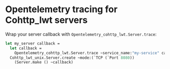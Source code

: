 # Opentelemetry tracing for Cohttp_lwt servers

Wrap your server callback with `Opentelemetry_cohttp_lwt.Server.trace`:

```ocaml
let my_server callback =
  let callback =
    Opentelemetry_cohttp_lwt.Server.trace ~service_name:"my-service" callback in
  Cohttp_lwt_unix.Server.create ~mode:(`TCP (`Port 8080))
    (Server.make () ~callback)
```
